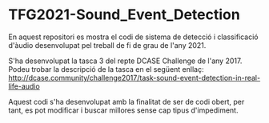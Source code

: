 # TFG2021-Sound_Event_Detection
En aquest repositori es mostra el codi de sistema de detecció i classificació d'àudio desenvolupat pel treball de fi de grau de l'any 2021.

S'ha desenvolupat la tasca 3 del repte DCASE Challenge de l'any 2017. 
Podeu trobar la descripció de la tasca en el següent enllaç: http://dcase.community/challenge2017/task-sound-event-detection-in-real-life-audio

Aquest codi s'ha desenvolupat amb la finalitat de ser de codi obert, per tant, es pot modificar i buscar millores sense cap tipus d'impediment.
